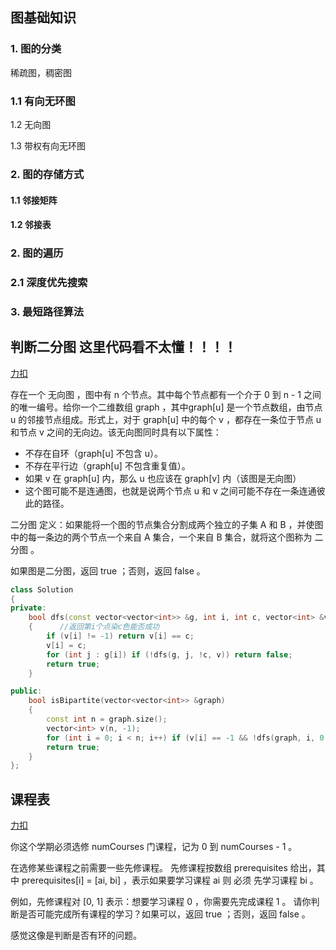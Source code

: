 ## 图基础知识

### 1. 图的分类

稀疏图，稠密图

### 1.1 有向无环图

1.2 无向图

1.3 带权有向无环图

### 2. 图的存储方式

#### 1.1 邻接矩阵

#### 1.2 邻接表

### 2. 图的遍历

### 2.1 深度优先搜索

### 3. 最短路径算法

## 判断二分图  这里代码看不太懂！！！！

[力扣](https://leetcode-cn.com/problems/is-graph-bipartite/description/)

存在一个 无向图 ，图中有 n 个节点。其中每个节点都有一个介于 0 到 n - 1 之间的唯一编号。给你一个二维数组 graph ，其中graph[u] 是一个节点数组，由节点 u 的邻接节点组成。形式上，对于 graph[u] 中的每个 v ，都存在一条位于节点 u 和节点 v 之间的无向边。该无向图同时具有以下属性：

-   不存在自环（graph[u] 不包含 u）。 
-   不存在平行边（graph[u] 不包含重复值）。
-   如果 v 在 graph[u] 内，那么 u 也应该在 graph[v] 内（该图是无向图）
-   这个图可能不是连通图，也就是说两个节点 u 和 v 之间可能不存在一条连通彼此的路径。

二分图 定义：如果能将一个图的节点集合分割成两个独立的子集 A 和 B ，并使图中的每一条边的两个节点一个来自 A 集合，一个来自 B 集合，就将这个图称为 二分图 。

如果图是二分图，返回 true ；否则，返回 false 。

```c++
class Solution
{
private:
    bool dfs(const vector<vector<int>> &g, int i, int c, vector<int> &v)
    {      //返回第i个点染c色能否成功
        if (v[i] != -1) return v[i] == c;                                       //第i个点已染过
        v[i] = c;                                                               //对第i个点染上c色
        for (int j : g[i]) if (!dfs(g, j, !c, v)) return false;                 //递归相邻的点，c => !c 换色
        return true;
    }

public:
    bool isBipartite(vector<vector<int>> &graph)
    {
        const int n = graph.size();
        vector<int> v(n, -1);                                                   //-1表示待染色
        for (int i = 0; i < n; i++) if (v[i] == -1 && !dfs(graph, i, 0, v)) return false;
        return true;
    }
};
```

## 课程表

[力扣](https://leetcode-cn.com/problems/course-schedule/description/)

你这个学期必须选修 numCourses 门课程，记为 0 到 numCourses - 1 。

在选修某些课程之前需要一些先修课程。 先修课程按数组 prerequisites 给出，其中 prerequisites[i] = [ai, bi] ，表示如果要学习课程 ai 则 必须 先学习课程  bi 。

例如，先修课程对 [0, 1] 表示：想要学习课程 0 ，你需要先完成课程 1 。
请你判断是否可能完成所有课程的学习？如果可以，返回 true ；否则，返回 false 。

感觉这像是判断是否有环的问题。

